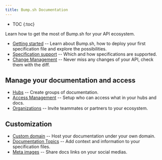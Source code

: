```yaml
---
title: Bump.sh Documentation
---
```


- TOC
{:toc}

Learn how to get the most of Bump.sh for your API ecosystem.

- [Getting started](getting-started/index) -- Learn about Bump.sh, how to deploy your first specification file and explore the possibilities.
- [Specification support](specification-support/openapi-support) -- Which and how specifications are supported.
- [Change Management](api-change-management/index) -- Never miss any changes of your API, check them with the diff.

## Manage your documentation and access
- [Hubs](hubs) -- Create groups of documentation.
- [Access Management](access-management) -- Setup who can access what in your hubs and docs.
- [Organizations](organizations/index) -- Invite teammates or partners to your ecosystem.

## Customization
- [Custom domain](custom-domains) -- Host your documentation under your own domain.
- [Documentation Topics](doc-topics) -- Add context and information to your specification files.
- [Meta images](meta-images) -- Share docs links on your social medias.
